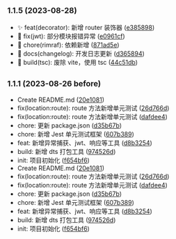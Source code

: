 ## <small>1.1.5 (2023-08-28)</small>

* ✨ feat(decorator): 新增 router 装饰器 ([e385898](https://github.com/Jamartin-create/mduash/commit/e385898))
* 🐞 fix(jwt): 部分模块报错异常 ([e0961cf](https://github.com/Jamartin-create/mduash/commit/e0961cf))
* 🐳 chore(rimraf): 依赖新增 ([871ad5e](https://github.com/Jamartin-create/mduash/commit/871ad5e))
* 📃 docs(changelog): 开发日志更新 ([d365894](https://github.com/Jamartin-create/mduash/commit/d365894))
* 🔧 build(tsc): 废除 vite，使用 tsc ([44c51db](https://github.com/Jamartin-create/mduash/commit/44c51db))

## <small>1.1.1 (2023-08-26 before)</small>

- Create README.md ([20e1081](https://github.com/Jamartin-create/mduash/commit/20e1081))
- fix(location:route): route 方法新增单元测试 ([26d766d](https://github.com/Jamartin-create/mduash/commit/26d766d))
- fix(location:route): route 方法新增单元测试 ([dafdee4](https://github.com/Jamartin-create/mduash/commit/dafdee4))
- chore: 更新 package.json ([d35b67b](https://github.com/Jamartin-create/mduash/commit/d35b67b))
- chore: 新增 Jest 单元测试框架 ([607b389](https://github.com/Jamartin-create/mduash/commit/607b389))
- feat: 新增异常捕获、jwt、响应等工具 ([d8b3254](https://github.com/Jamartin-create/mduash/commit/d8b3254))
- build: 新增 dts 打包工具 ([974526d](https://github.com/Jamartin-create/mduash/commit/974526d))
- init: 项目初始化 ([f654bf6](https://github.com/Jamartin-create/mduash/commit/f654bf6))
- Create README.md ([20e1081](https://github.com/Jamartin-create/mduash/commit/20e1081))
- fix(location:route): route 方法新增单元测试 ([26d766d](https://github.com/Jamartin-create/mduash/commit/26d766d))
- fix(location:route): route 方法新增单元测试 ([dafdee4](https://github.com/Jamartin-create/mduash/commit/dafdee4))
- chore: 更新 package.json ([d35b67b](https://github.com/Jamartin-create/mduash/commit/d35b67b))
- chore: 新增 Jest 单元测试框架 ([607b389](https://github.com/Jamartin-create/mduash/commit/607b389))
- feat: 新增异常捕获、jwt、响应等工具 ([d8b3254](https://github.com/Jamartin-create/mduash/commit/d8b3254))
- build: 新增 dts 打包工具 ([974526d](https://github.com/Jamartin-create/mduash/commit/974526d))
- init: 项目初始化 ([f654bf6](https://github.com/Jamartin-create/mduash/commit/f654bf6))
